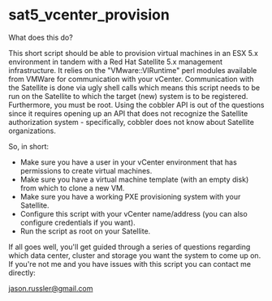 # sat5_vcenter_provision

What does this do?

This short script should be able to provision virtual machines in an ESX 5.x
environment in tandem with a Red Hat Satellite 5.x management infrastructure.
It relies on the "VMware::VIRuntime" perl modules available from VMWare for
communication with your vCenter. Communication with the Satellite is done via
ugly shell calls which means this script needs to be run on the Satellite to
which the target (new) system is to be registered. Furthermore, you must be
root. Using the cobbler API is out of the questions since it requires opening
up an API that does not recognize the Satellite authorization system -
specifically, cobbler does not know about Satellite organizations.

So, in short:

 - Make sure you have a user in your vCenter environment that has permissions
   to create virtual machines.
 - Make sure you have a virtual machine template (with an empty disk) from 
   which to clone a new VM.
 - Make sure you have a working PXE provisioning system with your Satellite.
 - Configure this script with your vCenter name/address (you can also configure
   credentials if you want).
 - Run the script as root on your Satellite.

If all goes well, you'll get guided through a series of questions regarding
which data center, cluster and storage you want the system to come up on. If
you're not me and you have issues with this script you can contact me directly:

jason.russler@gmail.com


